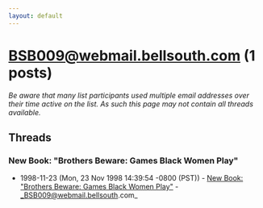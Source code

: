 ```yaml
---
layout: default
---
```


# BSB009@webmail.bellsouth.com (1 posts)

_Be aware that many list participants used multiple email addresses over their time active on the list. As such this page may not contain all threads available._

## Threads

### New Book: "Brothers Beware: Games Black Women Play"
+ 1998-11-23 (Mon, 23 Nov 1998 14:39:54 -0800 (PST)) - [New Book: "Brothers Beware: Games Black Women Play"](/archive/1998/11/97ccd72bc96caacc67c74d963584aa4f28af88f6de25151530091b560bc93f2c) - _BSB009@webmail.bellsouth.com_

